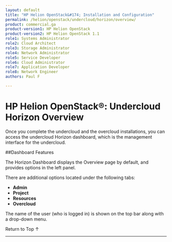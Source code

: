 ```yaml
---
layout: default
title: "HP Helion OpenStack&#174; Installation and Configuration"
permalink: /helion/openstack/undercloud/horizon/overview/
product: commercial.ga
product-version1: HP Helion OpenStack
product-version2: HP Helion OpenStack 1.1
role1: Systems Administrator 
role2: Cloud Architect 
role3: Storage Administrator 
role4: Network Administrator 
role5: Service Developer 
role6: Cloud Administrator 
role7: Application Developer 
role8: Network Engineer 
authors: Paul F

---
```

<!--PUBLISHED-->


<script>

function PageRefresh {
onLoad="window.refresh"
}

PageRefresh();

</script>
<!--
<p style="font-size: small;"> <a href="/helion/openstack/support-matrix-beta/">&#9664; PREV</a> | <a href="/helion/openstack/">&#9650; UP</a> | <a href="/helion/openstack/install-beta/prereqs/">NEXT &#9654;</a> </p>
-->

# HP Helion OpenStack&#174;: Undercloud Horizon Overview
Once you complete the undercloud and the overcloud installations, you can access the undercloud Horizon dashboard, which is the management interface for the undercloud. 

##Dashboard Features

The Horizon Dashboard displays the Overview page by default, and provides options in the left panel.

There are additional options located under the following tabs: 


* **Admin**
* **Project**
* **Resources**
* **Overcloud**

The name of the user (who is logged in) is shown on the top bar along with a drop-down menu. 

<a href="#top" style="padding:14px 0px 14px 0px; text-decoration: none;"> Return to Top &#8593; </a>

----
